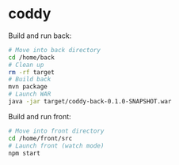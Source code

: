 # coddy

Build and run back:
```bash
# Move into back directory
cd /home/back
# Clean up
rm -rf target
# Build back
mvn package
# Launch WAR
java -jar target/coddy-back-0.1.0-SNAPSHOT.war
```

Build and run front:
```bash
# Move into front directory
cd /home/front/src
# Launch front (watch mode)
npm start
```